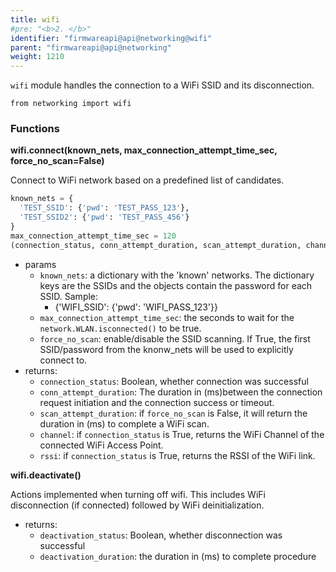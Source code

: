 ```yaml
---
title: wifi
#pre: "<b>2. </b>"
identifier: "firmwareapi@api@networking@wifi"
parent: "firmwareapi@api@networking"
weight: 1210
---
```


`wifi` module handles the connection to a WiFi SSID and its disconnection.

```
from networking import wifi
```

### Functions

**wifi.connect(known_nets, max_connection_attempt_time_sec, force_no_scan=False)**

Connect to WiFi network based on a predefined list of candidates.

```python
known_nets = {
  'TEST_SSID': {'pwd': 'TEST_PASS_123'},
  'TEST_SSID2': {'pwd': 'TEST_PASS_456'}
}
max_connection_attempt_time_sec = 120
(connection_status, conn_attempt_duration, scan_attempt_duration, channel, rssi) = wifi.connect(known_nets, max_connection_attempt_time_sec, False)
```

- params
  - `known_nets`: a dictionary with the 'known' networks. The dictionary keys are the SSIDs and the objects contain the password for each SSID. Sample:
    - {'WIFI_SSID': {'pwd': 'WIFI_PASS_123'}}
  - `max_connection_attempt_time_sec`: the seconds to wait for the `network.WLAN.isconnected()` to be true.
  - `force_no_scan`: enable/disable the SSID scanning. If True, the first SSID/password from the knonw_nets will be used to explicitly connect to.
- returns:
  - `connection_status`: Boolean, whether connection was successful
  - `conn_attempt_duration`: The duration in (ms)between the connection request initiation and the connection success or timeout.
  - `scan_attempt_duration`: if `force_no_scan` is False, it will return the duration in (ms) to complete a WiFi scan.
  - `channel`: if `connection_status` is True, returns the WiFi Channel of the connected WiFi Access Point.
  - `rssi`: if `connection_status` is True, returns the RSSI of the WiFi link.

**wifi.deactivate()**

Actions implemented when turning off wifi. This includes WiFi disconnection (if connected) followed by WiFi deinitialization.

- returns:
  - `deactivation_status`: Boolean, whether disconnection was successful
  - `deactivation_duration`: the duration in (ms) to complete procedure
